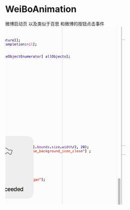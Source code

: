 # WeiBoAnimation
 微博启动页  以及类似于百思 和微博的按钮点击事件
![image](https://github.com/wjxlogo/WeiBoAnimation/blob/master/微博动画/微博动画.gif)
